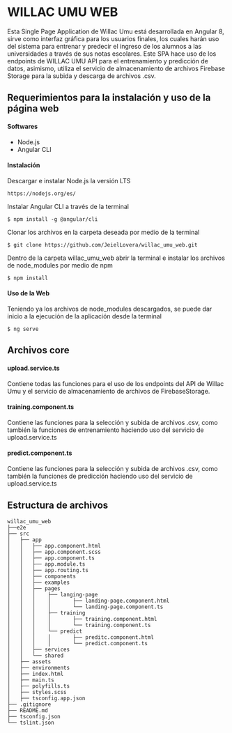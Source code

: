 # WILLAC UMU WEB
Esta Single Page Application de Willac Umu está desarrollada en Angular 8, sirve como interfaz gráfica para los usuarios finales, los cuales harán uso del sistema para entrenar y predecir el ingreso de los alumnos a las universidades a través de sus notas escolares.
Este SPA hace uso de los endpoints de WILLAC UMU API para el entrenamiento y predicción de datos, asimismo, utiliza el servicio de almacenamiento de archivos Firebase Storage para la subida y descarga de archivos .csv.

## Requerimientos para la instalación y uso de la página web

#### Softwares
- Node.js
- Angular CLI

#### Instalación
Descargar e instalar Node.js la versión LTS

    https://nodejs.org/es/

Instalar Angular CLI a través de la terminal

    $ npm install -g @angular/cli

Clonar los archivos en la carpeta deseada por medio de la terminal

    $ git clone https://github.com/JeielLovera/willac_umu_web.git

Dentro de la carpeta willac_umu_web abrir la terminal e instalar los archivos de node_modules por medio de npm

    $ npm install

#### Uso de la Web
Teniendo ya los archivos de node_modules descargados, se puede dar inicio a la ejecución de la aplicación desde la terminal

    $ ng serve
    

## Archivos core
#### upload.service.ts
Contiene todas las funciones para el uso de los endpoints del API de Willac Umu y el servicio de almacenamiento de archivos de FirebaseStorage.

#### training.component.ts
Contiene las funciones para la selección y subida de archivos .csv, como también la funciones de entrenamiento haciendo uso del servicio de upload.service.ts

#### predict.component.ts
Contiene las funciones para la selección y subida de archivos .csv, como también la funciones de predicción haciendo uso del servicio de upload.service.ts

## Estructura de archivos
```
willac_umu_web
├──e2e
├── src
│   ├── app
│   │   ├── app.component.html
│   │   ├── app.component.scss
│   │   ├── app.component.ts
│   │   ├── app.module.ts
│   │   ├── app.routing.ts
│   │   ├── components
│   │   ├── examples
│   │   ├── pages
│   │   │    ├── langing-page
│   │   │    │       ├── landing-page.component.html
│   │   │    │       └── landing-page.component.ts
│   │   │    ├── training
│   │   │    │       ├── training.component.html
│   │   │    │       └── training.component.ts
│   │   │    └── predict
│   │   │    │       ├── preditc.component.html
│   │   │    │       └── predict.component.ts
│   │   ├── services
│   │   └── shared
│   ├── assets
│   ├── environments
│   ├── index.html
│   ├── main.ts
│   ├── polyfills.ts
│   ├── styles.scss
│   ├── tsconfig.app.json
├── .gitignore
├── README.md
├── tsconfig.json
└── tslint.json
```